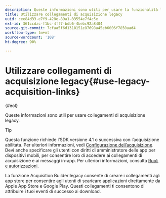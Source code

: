 ```yaml
---
description: Queste informazioni sono utili per usare la funzionalità legacy di collegamento di acquisizione.
title: Utilizzare collegamenti di acquisizione legacy
uuid: cee84d33-e7f9-428e-89a1-83554e7f4c5e
exl-id: 361ccdac-f1bc-4ff7-bdb6-4bebc92a8404
source-git-commit: 7cfaa5f6d1318151e87698a45eb6006f7850aad4
workflow-type: tm+mt
source-wordcount: '108'
ht-degree: 90%

---
```


# Utilizzare collegamenti di acquisizione legacy{#use-legacy-acquisition-links}

{#eol}

Queste informazioni sono utili per usare collegamenti di acquisizione legacy.

>[!TIP]
>
>Questa funzione richiede l’SDK versione 4.1 o successiva con l’acquisizione abilitata. Per ulteriori informazioni, vedi  [Configurazione dell’acquisizione](/help/using/acquisition-main/t-enable-acquisition.md). Devi anche specificare gli utenti con diritti di amministratore delle app per dispositivi mobili, per consentire loro di accedere ai collegamenti di acquisizione e ai messaggi in-app. Per ulteriori informazioni, consulta [Ruoli e autorizzazioni](/help/using/gs/c-mob-roles-and-permissions.md).

La funzione Acquisition Builder legacy consente di creare i collegamenti agli app store per consentire agli utenti di scaricare applicazioni direttamente da Apple App Store e Google Play. Questi collegamenti ti consentono di attribuire i tuoi eventi di successo ai download.

